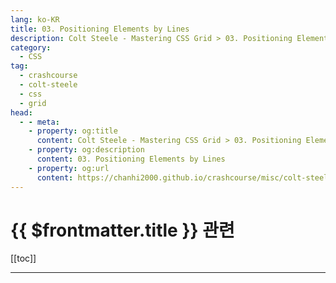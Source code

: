 ```yaml
---
lang: ko-KR
title: 03. Positioning Elements by Lines
description: Colt Steele - Mastering CSS Grid > 03. Positioning Elements by Lines
category:
  - CSS
tag: 
  - crashcourse
  - colt-steele
  - css
  - grid
head:
  - - meta:
    - property: og:title
      content: Colt Steele - Mastering CSS Grid > 03. Positioning Elements by Lines
    - property: og:description
      content: 03. Positioning Elements by Lines
    - property: og:url
      content: https://chanhi2000.github.io/crashcourse/misc/colt-steele-mastering-css-grid/03-positioning-elements-by-lines.html
---
```


# {{ $frontmatter.title }} 관련

[[toc]]

---

<TagLinks />
